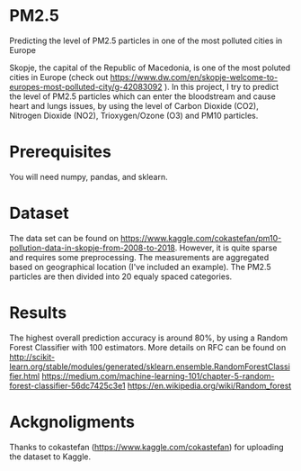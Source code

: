 # PM2.5
Predicting the level of PM2.5 particles in one of the most polluted cities in Europe

Skopje, the capital of the Republic of Macedonia, is one of the most poluted cities in Europe (check out https://www.dw.com/en/skopje-welcome-to-europes-most-polluted-city/g-42083092 ). In this project, I try to predict the level of PM2.5 particles which can enter the bloodstream and cause heart and lungs issues, by using the level of Carbon Dioxide (CO2), Nitrogen Dioxide (NO2), Trioxygen/Ozone (O3) and PM10 particles.  

# Prerequisites
You will need numpy, pandas, and sklearn.

# Dataset
The data set can be found on https://www.kaggle.com/cokastefan/pm10-pollution-data-in-skopje-from-2008-to-2018. However, it is quite sparse and requires some preprocessing. The measurements are aggregated based on geographical location (I've included an example). The PM2.5 particles are then divided into 20 equaly spaced categories.

# Results
The highest overall prediction accuracy is around 80%, by using a Random Forest Classifier with 100 estimators. More details on RFC can be found on
http://scikit-learn.org/stable/modules/generated/sklearn.ensemble.RandomForestClassifier.html
https://medium.com/machine-learning-101/chapter-5-random-forest-classifier-56dc7425c3e1
https://en.wikipedia.org/wiki/Random_forest

# Ackgnoligments
Thanks to cokastefan (https://www.kaggle.com/cokastefan) for uploading the dataset to Kaggle.

